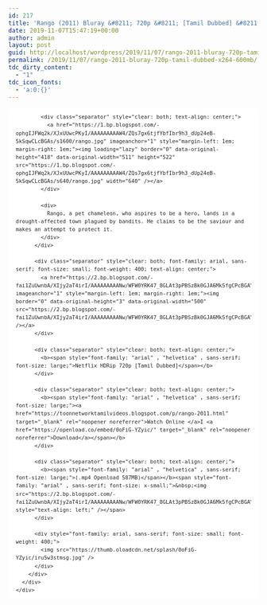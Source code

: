 ```yaml
---
id: 217
title: 'Rango (2011) Bluray &#8211; 720p &#8211; [Tamil Dubbed] &#8211; x264 &#8211; 600MB'
date: 2019-11-07T15:47:19+00:00
author: admin
layout: post
guid: http://localhost/wordpress/2019/11/07/rango-2011-bluray-720p-tamil-dubbed-x264-600mb/
permalink: /2019/11/07/rango-2011-bluray-720p-tamil-dubbed-x264-600mb/
tdc_dirty_content:
  - "1"
tdc_icon_fonts:
  - 'a:0:{}'
---
```

<div dir="ltr" style="text-align: left;" trbidi="on">
  <div class="mod" data-hveid="CAsQAA" data-md="50" data-ved="2ahUKEwjBuevAg6ThAhUId98KHQfxBuIQkCkwKXoECAsQAA" lang="en-IN" style="-webkit-text-stroke-width: 0px; background-color: white; border-radius: 8px; clear: none; color: #222222; font-style: normal; font-variant-caps: normal; font-variant-ligatures: normal; letter-spacing: normal; line-height: 1.54; orphans: 2; padding-left: 15px; padding-right: 15px; padding-top: 0px; text-align: left; text-decoration-color: initial; text-decoration-style: initial; text-indent: 0px; text-transform: none; white-space: normal; widows: 2; word-spacing: 0px;">
    <div class="PZPZlf hb8SAc kno-fb-ctx" data-attrid="description" data-hveid="CAsQAQ" data-ved="2ahUKEwjBuevAg6ThAhUId98KHQfxBuIQziAoADApegQICxAB" style="margin: 13px 0px; overflow: hidden;">
      <div class="r-iEIIvjCTZXzI" jsl="$t t-oF0h478wPRI;$x 0;">
        <div class="kno-rdesc r-i2k3MAjC8Cg8" data-rtid="i2k3MAjC8Cg8" jsaction="sngtp:r.Eddvt4h-GI8;tp_btn:r.Eddvt4h-GI8" jsl="$t t-JgTEvN6zUII;$x 0;">
          <div style="font-family: arial, sans-serif; font-size: small; font-weight: 400;">
            <h3 class="bNg8Rb" style="clip: rect(1px, 1px, 1px, 1px); font-size: medium; font-weight: normal; height: 1px; margin: 0px; overflow: hidden; padding: 0px; position: absolute; white-space: nowrap; width: 1px; z-index: -1000;">
              escription
            </h3>
            
            <div class="separator" style="clear: both; text-align: center;">
              <a href="https://1.bp.blogspot.com/-ophgIJFWq2k/XJxUUwcPKyI/AAAAAAAAAW4/ZQs7gx6tjfYbfIbr9h3_dUp24eB-5kSqwCLcBGAs/s1600/rango.jpg" imageanchor="1" style="margin-left: 1em; margin-right: 1em;"><img loading="lazy" border="0" data-original-height="418" data-original-width="511" height="522" src="https://1.bp.blogspot.com/-ophgIJFWq2k/XJxUUwcPKyI/AAAAAAAAAW4/ZQs7gx6tjfYbfIbr9h3_dUp24eB-5kSqwCLcBGAs/s640/rango.jpg" width="640" /></a>
            </div>
            
            <div>
              Rango, a pet chameleon, who aspires to be a hero, lands in a drought-affected town plagued by bandits. He claims to be the saviour and makes an attempt to protect it.
            </div>
          </div>
          
          <div class="separator" style="clear: both; font-family: arial, sans-serif; font-size: small; font-weight: 400; text-align: center;">
            <a href="https://2.bp.blogspot.com/-fai1ZuUwnbA/XIjy2aT4irI/AAAAAAAAANw/WFW0YRK47_8GLAt3pPBSzBk0GJA6Mk5fgCPcBGAYYCw/s1600/torrborder.gif" imageanchor="1" style="margin-left: 1em; margin-right: 1em;"><img border="0" data-original-height="3" data-original-width="500" src="https://2.bp.blogspot.com/-fai1ZuUwnbA/XIjy2aT4irI/AAAAAAAAANw/WFW0YRK47_8GLAt3pPBSzBk0GJA6Mk5fgCPcBGAYYCw/s1600/torrborder.gif" /></a>
          </div>
          
          <div class="separator" style="clear: both; text-align: center;">
            <b><span style="font-family: "arial" , "helvetica" , sans-serif; font-size: large;">Netflix HDRip 720p [Tamil Dubbed]</span></b>
          </div>
          
          <div class="separator" style="clear: both; text-align: center;">
            <b><span style="font-family: "arial" , "helvetica" , sans-serif; font-size: large;"><a href="https://toonnetworktamilvideos.blogspot.com/p/rango-2011.html" target="_blank" rel="noopener noreferrer">Watch Online </a>I <a href="https://openload.co/embed/0oFiG-YZyic/" target="_blank" rel="noopener noreferrer">Download</a></span></b>
          </div>
          
          <div class="separator" style="clear: both; text-align: center;">
            <b><span style="font-family: "arial" , "helvetica" , sans-serif; font-size: large;">(.mp4 Openload 587MB)</span></b><span style="font-family: "arial" , sans-serif; font-size: x-small;">&nbsp;<img src="https://2.bp.blogspot.com/-fai1ZuUwnbA/XIjy2aT4irI/AAAAAAAAANw/WFW0YRK47_8GLAt3pPBSzBk0GJA6Mk5fgCPcBGAYYCw/s1600/torrborder.gif" style="text-align: left;" /></span>
          </div>
          
          <div style="font-family: arial, sans-serif; font-size: small; font-weight: 400;">
            <img src="https://thumb.oloadcdn.net/splash/0oFiG-YZyic/iru5w3stmsg.jpg" />
          </div>
        </div>
      </div>
    </div>
  </div>
</div>
